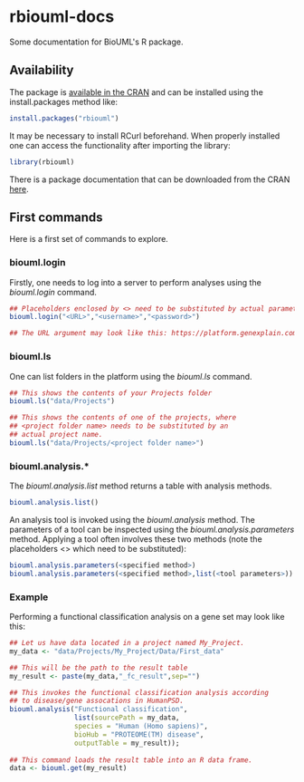 # rbiouml-docs
Some documentation for BioUML's R package.

## Availability
The package is [available in the CRAN](https://CRAN.R-project.org/package=rbiouml "available in the CRAN") and can be installed using the install.packages method like:

```R
install.packages("rbiouml")
```

It may be necessary to install RCurl beforehand. When properly installed one
can access the functionality after importing the library:


```R
library(rbiouml)
```

There is a package documentation that can be downloaded from the CRAN
[here](https://cran.r-project.org/web/packages/rbiouml/rbiouml.pdf).

## First commands
Here is a first set of commands to explore.

### biouml.login
Firstly, one needs to log into a server to perform analyses using the
*biouml.login* command.


```R
## Placeholders enclosed by <> need to be substituted by actual parameters
biouml.login("<URL>","<username>","<password>")

## The URL argument may look like this: https://platform.genexplain.com
```

### biouml.ls
One can list folders in the platform using the *biouml.ls* command.

```R
## This shows the contents of your Projects folder
biouml.ls("data/Projects")

## This shows the contents of one of the projects, where
## <project folder name> needs to be substituted by an
## actual project name.
biouml.ls("data/Projects/<project folder name>")
```

### biouml.analysis.*
The *biouml.analysis.list* method returns a table with analysis methods.

```R
biouml.analysis.list()
```

An analysis tool is invoked using the *biouml.analysis* method. The parameters
of a tool can be inspected using the *biouml.analysis.parameters* method.
Applying a tool often involves these two methods (note the placeholders <> which need to be substituted):

```R
biouml.analysis.parameters(<specified method>)
biouml.analysis.parameters(<specified method>,list(<tool parameters>))
```
### Example
Performing a functional classification analysis on a gene set may
look like this:

```R
## Let us have data located in a project named My_Project.
my_data <- "data/Projects/My_Project/Data/First_data"

## This will be the path to the result table
my_result <- paste(my_data,"_fc_result",sep="")

## This invokes the functional classification analysis according
## to disease/gene assocations in HumanPSD.
biouml.analysis("Functional classification",
                list(sourcePath = my_data,
                species = "Human (Homo sapiens)",
                bioHub = "PROTEOME(TM) disease",
                outputTable = my_result));
                
## This command loads the result table into an R data frame.
data <- biouml.get(my_result)
```
